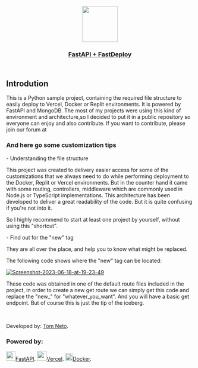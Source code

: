 <html>
<head>
<title>
    Fast API + Fast Deploy
</title>
</head>
<body>


<header class="header">

<a class="fastApiLogo" href="https://nextjs-fastapi-starter.vercel.app/">
    <img src="https://cdn.worldvectorlogo.com/logos/fastapi-1.svg" height="96">
    <div> 
        <h3 class="title">FastAPI + FastDeploy</h3>
    </div>


  </a>

</header>
<div>
<h2>Introdution</h2>

<p class="intro">This is a Python sample project, containing the required file structure to easily deploy to Vercel, Docker or Replit environments. It is powered by FastAPI and MongoDB. The most of my projects were using this kind of environment and architecture,so I decided to put it in a public repository so everyone can enjoy and also contribute. If you want to contribute, please join our forum at
</p>

<div class="adviceEnclosure"> 
<h3 class="advice">And here go some customization tips</h3>
</div>
<div class="tipNameEnclosure"> 
<p>   - Understanding the file structure </p>
</div>

<p>
    This project was created to delivery easier access for some of the customizations that we always need to do while performing deployment to the Docker, Replit or Vercel environments. But in the counter hand it came with some routing, controllers, middleware which are commonly used in Node.js or TypeScript implementations. This architecture has been developed to deliver a great readability of the code. But it is quite confusing if you're not into it.
</p>
<div class="alertEnclosure">
<p class="alert">So I highly recommend to start at least one project by yourself, without using this "shortcut". </p>
</div>


<div class="tipNameEnclosure"> 
<p>    - Find out for the "new" tag </p>
</div>

They are all over the place, and help you to know what might be replaced.

The following code shows where the "new" tag can be located:

<a href="https://ibb.co/jH8vKdx"><img src="https://i.ibb.co/t3HMfSN/Screenshot-2023-06-18-at-19-23-49.png" alt="Screenshot-2023-06-18-at-19-23-49" border="0"></a>

These code was obtained in one of the default route files included in the project, in order to create a new get route we can simply get this code and replace the "new_" for "whatever_you_want". And you will have a basic get endpoint. But of course this is just the tip of the iceberg.

</div>
<br>

<p>Developed by: <a href="https://tomneto.com">Tom Neto</a>.</p>

<div>
<h3>Powered by:</h3>
<lu>
    <img class="fastapiMini" src="https://cdn.worldvectorlogo.com/logos/fastapi-1.svg" height="25"><a href="https://fastapi.tiangolo.com/">FastAPI</a>.
</lu>
<lu>
    <img class="vercelMini" src="https://assets.vercel.com/image/upload/v1588805858/repositories/vercel/logo.png" height="26"><a href="http://vercel.com/">Vercel</a>.
</lu>

<lu>
    <img class="dockerMini" src="https://i.ibb.co/zrxvKM6/docker.png" height="20"><a href="https://www.docker.com/">Docker</a>.
</lu>

</div>







</body>

</html>
